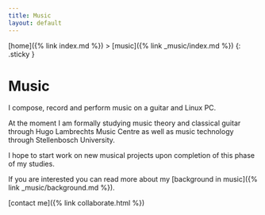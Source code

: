 ```yaml
---
title: Music
layout: default
---
```


[home]({% link index.md %}) > [music]({% link _music/index.md %}) 
{: .sticky }

# Music

I compose, record and perform music on a guitar and Linux PC.

At the moment I am formally studying music theory and classical guitar through Hugo Lambrechts Music Centre as well as music technology through Stellenbosch University. 

I hope to start work on new musical projects upon completion of this phase of my studies. 

If you are interested you can read more about my [background in music]({% link _music/background.md %}).

[contact me]({% link collaborate.html %})

